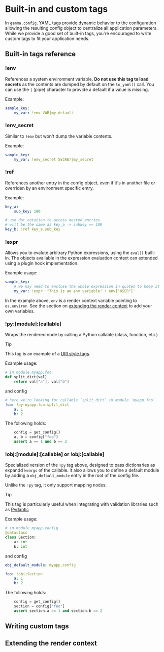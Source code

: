 # Built-in and custom tags

In `gamma.config`, YAML tags provide dynamic behavior to the configuration allowing the resulting config object to centralize all application parameters. While we provide a good set of built-in tags, you're encouraged to write custom tags to fit your
application needs.

## Built-in tags reference

### !env

References a system environment variable. **Do not use this tag to load secrets** as
the contents are dumped by default on the `to_yaml()` call. You can use the `|`
(pipe) character to provide a default if a value is missing.

Example:

```yaml
sample_key:
    my_var: !env VAR|my_default
```

### !env_secret

Similar to `!env` but won't dump the variable contents.

Example:

```yaml
sample_key:
    my_var: !env_secret SECRET|my_secret
```

### !ref

References another entry in the config object, even if it's in another file or
overriden by an environment specific entry.

Example:

```yaml
key_a:
    sub_key: 100

# use dot notation to access nested entries
# will be the same as key_a -> subkey == 100
key_b: !ref key_a.sub_key
```

### !expr

Allows you to evalute arbitrary Python expressions, using the `eval()` built-in. The
objects available in the expression evaluation context can extended using a plugin
hook implementation.

Example usage:

```yaml
sample_key:
    # we may need to enclose the whole expression in quotes to keep it valid YAML
    my_var: !expr '"This is an env variable" + env["USER"]'
```

In the example above, `env` is a render context variable pointing to `os.environ`. See the section on [extending the render context](tags?id=extending-the-render-context) to add your own variables.

### !py:[module]:[callable]

Wraps the rendered node by calling a Python callable (class, function, etc.)

>[!TIP]
>This tag is an example of a [URI style tags](tags?id=uri-style-tags).


Example usage:

```py
# in module myapp.foo
def split_dict(val)
    return val["a"], val["b"]
```

and config

```yaml
# here we're looking for callable `split_dict` in module `myapp.foo`
foo: !py:myapp.foo:split_dict
    a: 1
    b: 2
```

The following holds:

```py
    config = get_config()
    a, b = config["foo"]
    assert a == 1 and b == 2
```

### !obj:[module]:[callable] or !obj:[callable]

Specialized version of the `!py` tag above, designed to pass dictionaries as expandd `kwargs` of the callable. It also allows you to define a default module by adding
a `obj_default_module` entry in the root of the config file.

Unlike the `!py` tag, it only support mapping nodes.

>[!TIP]
>This tag is particularly useful when integrating with validation libraries such as
> [Pydantic](https://pydantic-docs.helpmanual.io/)


Example usage:

```py
# in module myapp.config
@dataclass
class Section:
    a: int
    b: int
```

and config

```yaml
obj_default_module: myapp.config

foo: !obj:Section
    a: 1
    b: 2
```

The following holds:

```py
    config = get_config()
    section = config["foo"]
    assert section.a == 1 and section.b == 2
```

## Writing custom tags

## Extending the render context
